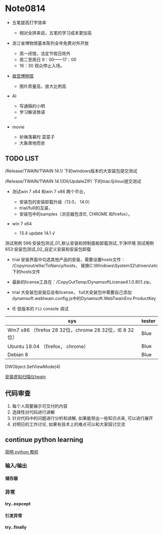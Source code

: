 # Note0814




- 五笔提高打字效率
    + 相对全拼来说，五笔的学习成本更加高

- 浙江省博物馆基本陈列全年免费对外开放
    + 周一闭馆，法定节假日除外
    + 周二至周日 9：00——17：00
    + 16：30 观众停止入场。

- [故宫博物馆](http://www.dpm.org.cn/Home.html)
    + 图片质量高，放大比例高

- AI
    + 写通稿的小明
    + 学习解读唇语
    + 

- movie 
    + 祈祷落幕时 菜菜子
    + 大象席地而坐


## TODO LIST

/Release/TWAIN/TWAIN 14.1/ 下的windows版本的大安装包提交测试

/Release/TWAIN/TWAIN 14.1/Dll/UpdateZIP/ 下的mac与linux提交测试

- 测试win 7 x64 和win 7 x86 两个平台，
    - 安装包的安装卸载升级（13.0， 14.0）
    - trial/fulll的互装，
    - 安装包中的samples（浏览器包含IE, CHROME 和firefox）。

- win 7 x64
    - 13.4 update 14.1 √




测试用例 596:安装包测试_01_默认安装和控制面板卸载测试_干净环境
测试用例 653:安装包测试_02_自定义安装和安装包卸载

- trial 安装界面中勾选其他产品的安装，需要设置hosts文件：  /Copyinout/ellie/ToNancy/hosts， 替换C:\Windows\System32\drivers\etc 下的hosts文件

- 最新的license工具在：/CopyOutTemp/DynamsoftLicense4.1.0.801.zip， 

- trial 大安装包安装后会有license， full大安装包中需要自己添加dynamsoft.webtwain.config.js中的Dynamsoft.WebTwainEnv.ProductKey

- IE 低版本的 `F12` console 调试


|sys|tester|
|-|-|
|Win7 x86 （firefox 28 32位，chrome 28 32位，IE 8 32位）   | Blue|
|Ubuntu 18.04 （firefox， chrome） | Blue|
|Debian 8 |   Blue


DWObject.SetViewMode(4)

[安装虚拟扫描仪twain](https://demo.dynamsoft.com/dwt/online_demo_scan.aspx)


## 代码审查

1. 每个人简要展示可交付的内容 
2. 选择性对代码进行讲解
3. 针对代码中的问题进行分析和讲解, 如果能带出一些知识点来, 可以进行展开
4. 对明日的工作讨论, 如果有技术上的难点可以和大家探讨交流


## continue python learning

[简明 python 教程](https://wizardforcel.gitbooks.io/a-byte-of-python/content/57.html)

### 输入/输出



#### 储存器


### 异常

#### try..expcept


#### 引发异常


#### try..finally